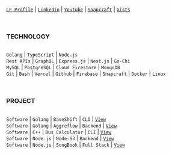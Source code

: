 [`LF Profile`](https://openprofile.dev/profile/kentlouisetonino) |  [`Linkedin`](https://www.linkedin.com/in/kentlouisetonino) | [`Youtube`](https://www.youtube.com/@kentlouisetonino) | [`Snapcraft`](https://snapcraft.io/publisher/kentlouisetonino) | [`Gists`](https://gist.github.com/kentlouisetonino)

<br />

### TECHNOLOGY
##
``Golang`` | ``TypeScript`` | ``Node.js`` <br />
``Rest APIs`` | ``GraphQL`` | ``Express.js`` | ``Nest.js`` | ``Go-Chi`` <br /> 
``MySQL`` | ``PostgreSQL`` | ``Cloud Firestore`` | ``MongoDB`` <br />
``Git`` | ``Bash`` | ``Vercel`` | ``Github`` | ``Firebase`` | ``Snapcraft`` | ``Docker`` | ``Linux``

<br />

### PROJECT
##
``Software`` | ``Golang`` | ``BaseShift`` | ``CLI`` | [`View`](https://github.com/kentlouisetonino/baseshift) <br />
``Software`` | ``Golang`` | ``Aggreflow`` | ``Backend`` | [`View`](https://github.com/kentlouisetonino/aggreflow) <br />
``Software`` | ``C++`` | ``Bus Calculator`` | ``CLI`` | [`View`](https://github.com/kentlouisetonino/bus-calculator) <br />
``Software`` | ``Node.js`` | ``Node-S3`` | ``Backend`` | [`View`](https://github.com/kentlouisetonino/node-s3) <br />
``Software`` | ``Node.js`` | ``SongBook`` | ``Full Stack`` | [`View`](https://github.com/kentlouisetonino/songbook) <br />
